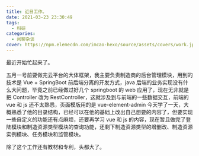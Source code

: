 ```yaml
---
title: 近日工作。
date: 2021-03-23 23:30:49
tags:
  - 科研
categories:
  - 闲聊杂谈
cover: https://npm.elemecdn.com/imcao-hexo/source/assets/covers/work.jpg
---
```


最近开始忙起来了。

五月一号前要做完云平台的大体框架，我主要负责制造商的后台管理模块，用到的技术是 Vue + SpringBoot 前后端分离的开发方式，java 后端的业务实现没有什么大问题，毕竟之前已经做过好几个 springboot 的 web 应用了，现在无非就是把 Controller 改为 RestController，这就涉及到与前端的一些数据交互，前端的 vue 和 js 还不太熟悉，页面模版用的是 vue-element-admin 今天学了一天，大概熟悉了他的目录结构，已经可以在他的基础上改出自己想要的内容了，但要实现一些自定义的功能还有点麻烦，还要再学习 vue 和 js 的内容，现在暂且做完了登陆模块和制造资源类型模块的查询功能，还剩下制造资源类型的增删改、制造资源实例模块、任务模块和监管模块。

除了这个工作还有教材和专利，头都大了。
